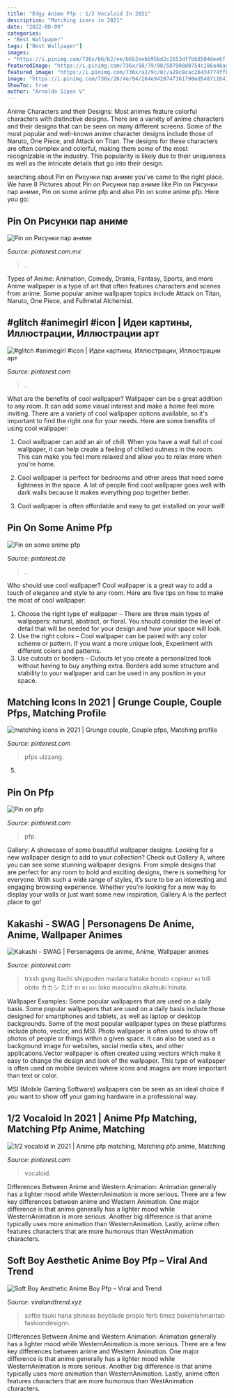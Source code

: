 ```yaml
---
title: "Edgy Anime Pfp : 1/2 Vocaloid In 2021"
description: "Matching icons in 2021"
date: "2022-08-09"
categories:
- "Best Wallpaper"
tags: ["Best Wallpaper"]
images:
- "https://i.pinimg.com/736x/b6/b2/ee/b6b2eebb95bd2c2653df7bb8504dee6f.jpg"
featuredImage: "https://i.pinimg.com/736x/58/79/08/587908d0754c186a48ad618732d15dad.jpg"
featured_image: "https://i.pinimg.com/736x/a2/9c/8c/a29c8cac26434774ffb3d7a107ff6d39.jpg"
image: "https://i.pinimg.com/736x/26/4e/94/264e942074f161790ed548711641e808.jpg"
ShowToc: true
author: "Arnoldo Sipes V"
---
```



Anime Characters and their Designs: Most animes feature colorful characters with distinctive designs.
There are a variety of anime characters and their designs that can be seen on many different screens. Some of the most popular and well-known anime character designs include those of Naruto, One Piece, and Attack on Titan. The designs for these characters are often complex and colorful, making them some of the most recognizable in the industry. This popularity is likely due to their uniqueness as well as the intricate details that go into their design.

	

		
searching about Pin on Рисунки пар аниме you've came to the right place. We have 8 Pictures about Pin on Рисунки пар аниме like Pin on Рисунки пар аниме, Pin on some anime pfp and also Pin on some anime pfp. Here you go:
		
    
## Pin On Рисунки пар аниме

<img loading=lazy src="https://i.pinimg.com/736x/ab/d9/5f/abd95f6501b7f70ea238dafbaa296e81.jpg" onerror="this.onerror=null;this.src='https://tse4.mm.bing.net/th?id=OIP.Mn5Il2Yy-86BPNhmHAXlJgHaHa&amp;pid=15.1';" alt="Pin on Рисунки пар аниме">

_Source: pinterest.com.mx_

>. 

	

Types of Anime: Animation, Comedy, Drama, Fantasy, Sports, and more
Anime wallpaper is a type of art that often features characters and scenes from anime. Some popular anime wallpaper topics include Attack on Titan, Naruto, One Piece, and Fullmetal Alchemist.

    
## #glitch #animegirl #icon | Идеи картины, Иллюстрации, Иллюстрации арт

<img loading=lazy src="https://i.pinimg.com/736x/58/79/08/587908d0754c186a48ad618732d15dad.jpg" onerror="this.onerror=null;this.src='https://tse3.mm.bing.net/th?id=OIP.2-laLBf9xJTNP-dJLqHWewAAAA&amp;pid=15.1';" alt="#glitch #animegirl #icon | Идеи картины, Иллюстрации, Иллюстрации арт">

_Source: pinterest.com_

>. 

	

What are the benefits of cool wallpaper?
Wallpaper can be a great addition to any room. It can add some visual interest and make a home feel more inviting. There are a variety of cool wallpaper options available, so it's important to find the right one for your needs. Here are some benefits of using cool wallpaper: 
1. Cool wallpaper can add an air of chill. When you have a wall full of cool wallpaper, it can help create a feeling of chilled outness in the room. This can make you feel more relaxed and allow you to relax more when you're home. 

2. Cool wallpaper is perfect for bedrooms and other areas that need some lightness in the space. A lot of people find cool wallpaper goes well with dark walls because it makes everything pop together better. 

3. Cool wallpaper is often affordable and easy to get installed on your wall!

    
## Pin On Some Anime Pfp

<img loading=lazy src="https://i.pinimg.com/736x/26/4e/94/264e942074f161790ed548711641e808.jpg" onerror="this.onerror=null;this.src='https://tse3.mm.bing.net/th?id=OIP.xNHzXgUBApkUP5EudI6-egHaHi&amp;pid=15.1';" alt="Pin on some anime pfp">

_Source: pinterest.de_

>. 

	

Who should use cool wallpaper?
Cool wallpaper is a great way to add a touch of elegance and style to any room. Here are five tips on how to make the most of cool wallpaper: 
1) Choose the right type of wallpaper – There are three main types of wallpapers: natural, abstract, or floral. You should consider the level of detail that will be needed for your design and how your space will look. 
2) Use the right colors – Cool wallpaper can be paired with any color scheme or pattern. If you want a more unique look, Experiment with different colors and patterns. 
3) Use cutouts or borders – Cutouts let you create a personalized look without having to buy anything extra. Borders add some structure and stability to your wallpaper and can be used in any position in your space.

    
## Matching Icons In 2021 | Grunge Couple, Couple Pfps, Matching Profile

<img loading=lazy src="https://i.pinimg.com/736x/a2/9c/8c/a29c8cac26434774ffb3d7a107ff6d39.jpg" onerror="this.onerror=null;this.src='https://tse3.mm.bing.net/th?id=OIP.58fws8EIZJpFlNNDYFFZHgHaHa&amp;pid=15.1';" alt="matching icons in 2021 | Grunge couple, Couple pfps, Matching profile">

_Source: pinterest.com_

>pfps ulzzang. 

	

5.

    
## Pin On Pfp

<img loading=lazy src="https://i.pinimg.com/736x/5c/75/1a/5c751ac3f5be6d682e10cb7623cc5c0d.jpg" onerror="this.onerror=null;this.src='https://tse3.mm.bing.net/th?id=OIP.tcNY82zJUUAmVaFkQ6u1bAHaHa&amp;pid=15.1';" alt="Pin on pfp">

_Source: pinterest.com_

>pfp. 

	

Gallery: A showcase of some beautiful wallpaper designs.
Looking for a new wallpaper design to add to your collection? Check out Gallery A, where you can see some stunning wallpaper designs. From simple designs that are perfect for any room to bold and exciting designs, there is something for everyone. With such a wide range of styles, it’s sure to be an interesting and engaging browsing experience. Whether you’re looking for a new way to display your walls or just want some new inspiration, Gallery A is the perfect place to go!





	
	
    
## Kakashi - SWAG | Personagens De Anime, Anime, Wallpaper Animes

<img loading=lazy src="https://i.pinimg.com/736x/ca/c1/4c/cac14cf88868500ed4a2410ac2ee4bcc.jpg" onerror="this.onerror=null;this.src='https://tse3.mm.bing.net/th?id=OIP.SzxAJYOQmup2LPUE4tPGqgHaHa&amp;pid=15.1';" alt="Kakashi - SWAG | Personagens de anime, Anime, Wallpaper animes">

_Source: pinterest.com_

>trxsh gxng itachi shippuden madara hatake boruto copieur คา trill obito カカシ たけ ฮา ตา เกะ loko masculino akatsuki hinata. 

	

Wallpaper Examples: Some popular wallpapers that are used on a daily basis.
Some popular wallpapers that are used on a daily basis include those designed for smartphones and tablets, as well as laptop or desktop backgrounds. Some of the most popular wallpaper types on these platforms include photo, vector, and MSI. 
Photo wallpaper is often used to show off photos of people or things within a given space. It can also be used as a background image for websites, social media sites, and other applications.Vector wallpaper is often created using vectors which make it easy to change the design and look of the wallpaper. This type of wallpaper is often used on mobile devices where icons and images are more important than text or color. 

MSI (Mobile Gaming Software) wallpapers can be seen as an ideal choice if you want to show off your gaming hardware in a professional way.

    
## 1/2 Vocaloid In 2021 | Anime Pfp Matching, Matching Pfp Anime, Matching

<img loading=lazy src="https://i.pinimg.com/736x/b6/b2/ee/b6b2eebb95bd2c2653df7bb8504dee6f.jpg" onerror="this.onerror=null;this.src='https://tse2.mm.bing.net/th?id=OIP.NTmmbZUjc_nhGgE_naCvzgAAAA&amp;pid=15.1';" alt="1/2 vocaloid in 2021 | Anime pfp matching, Matching pfp anime, Matching">

_Source: pinterest.com_

>vocaloid. 

	

Differences Between Anime and Western Animation: Animation generally has a lighter mood while WesternAnimation is more serious.
There are a few key differences between anime and Western Animation. One major difference is that anime generally has a lighter mood while WesternAnimation is more serious. Another big difference is that anime typically uses more animation than WesternAnimation. Lastly, anime often features characters that are more humorous than WestAnimation characters.

    
## Soft Boy Aesthetic Anime Boy Pfp – Viral And Trend

<img loading=lazy src="https://i.pinimg.com/originals/13/76/49/137649dcf0780212b25618863ff8855b.jpg" onerror="this.onerror=null;this.src='https://tse1.mm.bing.net/th?id=OIP.NgpMiKjC2i9O1-KaDEVU8wHaHS&amp;pid=15.1';" alt="Soft Boy Aesthetic Anime Boy Pfp – Viral and Trend">

_Source: viralandtrend.xyz_

>softie tsuki hana phineas beyblade propio ferb timez bokehlahmantab fashiondesignn. 

	

Differences Between Anime and Western Animation: Animation generally has a lighter mood while WesternAnimation is more serious.
There are a few key differences between anime and Western Animation. One major difference is that anime generally has a lighter mood while WesternAnimation is more serious. Another big difference is that anime typically uses more animation than WesternAnimation. Lastly, anime often features characters that are more humorous than WestAnimation characters.

